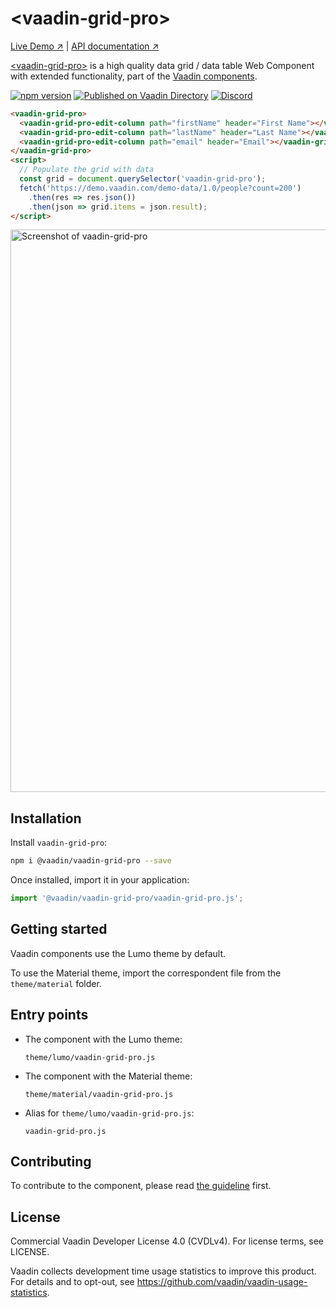 # &lt;vaadin-grid-pro&gt;

[Live Demo ↗](https://vaadin.com/components/vaadin-grid-pro/html-examples)
|
[API documentation ↗](https://vaadin.com/components/vaadin-grid-pro/html-api)

[&lt;vaadin-grid-pro&gt;](https://vaadin.com/components/vaadin-grid-pro) is a high quality data grid / data table Web Component with extended functionality, part of the [Vaadin components](https://vaadin.com/components).

[![npm version](https://badgen.net/npm/v/@vaadin/vaadin-grid-pro)](https://www.npmjs.com/package/@vaadin/vaadin-grid-pro)
[![Published on Vaadin Directory](https://img.shields.io/badge/Vaadin%20Directory-published-00b4f0.svg)](https://vaadin.com/directory/component/vaadinvaadin-grid-pro)
[![Discord](https://img.shields.io/discord/732335336448852018?label=discord)](https://discord.gg/PHmkCKC)

```html
<vaadin-grid-pro>
  <vaadin-grid-pro-edit-column path="firstName" header="First Name"></vaadin-grid-pro-edit-column>
  <vaadin-grid-pro-edit-column path="lastName" header="Last Name"></vaadin-grid-pro-edit-column>
  <vaadin-grid-pro-edit-column path="email" header="Email"></vaadin-grid-pro-edit-column>
</vaadin-grid-pro>
<script>
  // Populate the grid with data
  const grid = document.querySelector('vaadin-grid-pro');
  fetch('https://demo.vaadin.com/demo-data/1.0/people?count=200')
    .then(res => res.json())
    .then(json => grid.items = json.result);
</script>
```

[<img src="https://raw.githubusercontent.com/vaadin/vaadin-grid-pro/master/screenshot.png" width="900" alt="Screenshot of vaadin-grid-pro">](https://vaadin.com/components/vaadin-grid-pro)

## Installation

Install `vaadin-grid-pro`:

```sh
npm i @vaadin/vaadin-grid-pro --save
```

Once installed, import it in your application:

```js
import '@vaadin/vaadin-grid-pro/vaadin-grid-pro.js';
```

## Getting started

Vaadin components use the Lumo theme by default.

To use the Material theme, import the correspondent file from the `theme/material` folder.

## Entry points

- The component with the Lumo theme:

  `theme/lumo/vaadin-grid-pro.js`

- The component with the Material theme:

  `theme/material/vaadin-grid-pro.js`

- Alias for `theme/lumo/vaadin-grid-pro.js`:

  `vaadin-grid-pro.js`

## Contributing

  To contribute to the component, please read [the guideline](https://github.com/vaadin/vaadin-core/blob/master/CONTRIBUTING.md) first.

## License

Commercial Vaadin Developer License 4.0 (CVDLv4). For license terms, see LICENSE.

Vaadin collects development time usage statistics to improve this product. For details and to opt-out, see https://github.com/vaadin/vaadin-usage-statistics.

